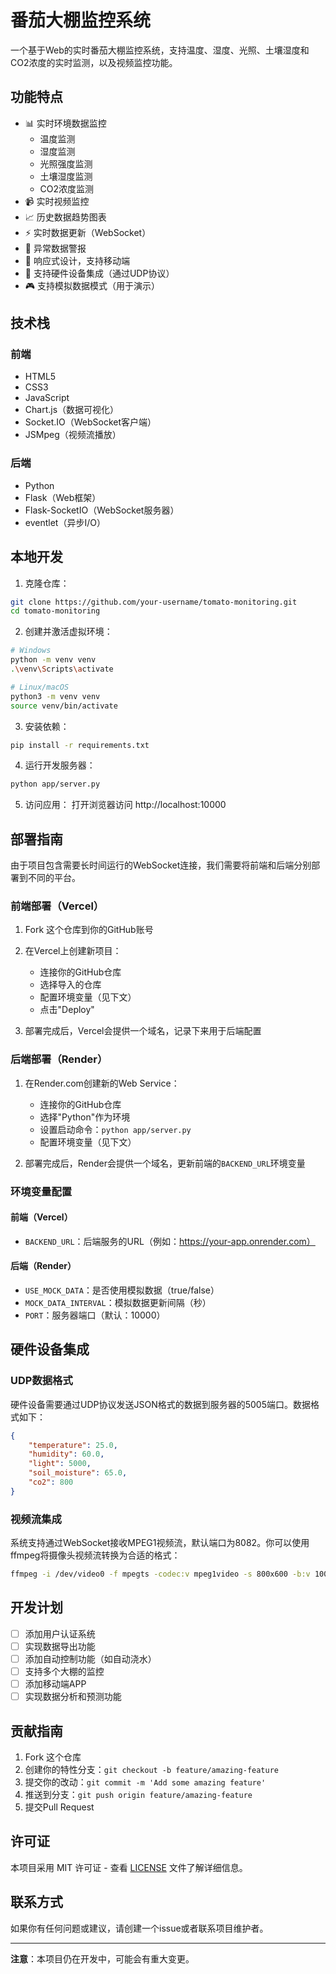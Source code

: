 # 番茄大棚监控系统

一个基于Web的实时番茄大棚监控系统，支持温度、湿度、光照、土壤湿度和CO2浓度的实时监测，以及视频监控功能。

## 功能特点

- 📊 实时环境数据监控
  - 温度监测
  - 湿度监测
  - 光照强度监测
  - 土壤湿度监测
  - CO2浓度监测
- 📹 实时视频监控
- 📈 历史数据趋势图表
- ⚡ 实时数据更新（WebSocket）
- 🔔 异常数据警报
- 📱 响应式设计，支持移动端
- 🤖 支持硬件设备集成（通过UDP协议）
- 🎮 支持模拟数据模式（用于演示）

## 技术栈

### 前端
- HTML5
- CSS3
- JavaScript
- Chart.js（数据可视化）
- Socket.IO（WebSocket客户端）
- JSMpeg（视频流播放）

### 后端
- Python
- Flask（Web框架）
- Flask-SocketIO（WebSocket服务器）
- eventlet（异步I/O）

## 本地开发

1. 克隆仓库：
```bash
git clone https://github.com/your-username/tomato-monitoring.git
cd tomato-monitoring
```

2. 创建并激活虚拟环境：
```bash
# Windows
python -m venv venv
.\venv\Scripts\activate

# Linux/macOS
python3 -m venv venv
source venv/bin/activate
```

3. 安装依赖：
```bash
pip install -r requirements.txt
```

4. 运行开发服务器：
```bash
python app/server.py
```

5. 访问应用：
打开浏览器访问 http://localhost:10000

## 部署指南

由于项目包含需要长时间运行的WebSocket连接，我们需要将前端和后端分别部署到不同的平台。

### 前端部署（Vercel）

1. Fork 这个仓库到你的GitHub账号

2. 在Vercel上创建新项目：
   - 连接你的GitHub仓库
   - 选择导入的仓库
   - 配置环境变量（见下文）
   - 点击"Deploy"

3. 部署完成后，Vercel会提供一个域名，记录下来用于后端配置

### 后端部署（Render）

1. 在Render.com创建新的Web Service：
   - 连接你的GitHub仓库
   - 选择"Python"作为环境
   - 设置启动命令：`python app/server.py`
   - 配置环境变量（见下文）

2. 部署完成后，Render会提供一个域名，更新前端的`BACKEND_URL`环境变量

### 环境变量配置

#### 前端（Vercel）
- `BACKEND_URL`：后端服务的URL（例如：https://your-app.onrender.com）

#### 后端（Render）
- `USE_MOCK_DATA`：是否使用模拟数据（true/false）
- `MOCK_DATA_INTERVAL`：模拟数据更新间隔（秒）
- `PORT`：服务器端口（默认：10000）

## 硬件设备集成

### UDP数据格式
硬件设备需要通过UDP协议发送JSON格式的数据到服务器的5005端口。数据格式如下：

```json
{
    "temperature": 25.0,
    "humidity": 60.0,
    "light": 5000,
    "soil_moisture": 65.0,
    "co2": 800
}
```

### 视频流集成
系统支持通过WebSocket接收MPEG1视频流，默认端口为8082。你可以使用ffmpeg将摄像头视频流转换为合适的格式：

```bash
ffmpeg -i /dev/video0 -f mpegts -codec:v mpeg1video -s 800x600 -b:v 1000k -bf 0 -muxdelay 0.001 http://localhost:8082/stream
```

## 开发计划

- [ ] 添加用户认证系统
- [ ] 实现数据导出功能
- [ ] 添加自动控制功能（如自动浇水）
- [ ] 支持多个大棚的监控
- [ ] 添加移动端APP
- [ ] 实现数据分析和预测功能

## 贡献指南

1. Fork 这个仓库
2. 创建你的特性分支：`git checkout -b feature/amazing-feature`
3. 提交你的改动：`git commit -m 'Add some amazing feature'`
4. 推送到分支：`git push origin feature/amazing-feature`
5. 提交Pull Request

## 许可证

本项目采用 MIT 许可证 - 查看 [LICENSE](LICENSE) 文件了解详细信息。

## 联系方式

如果你有任何问题或建议，请创建一个issue或者联系项目维护者。

---

**注意**：本项目仍在开发中，可能会有重大变更。